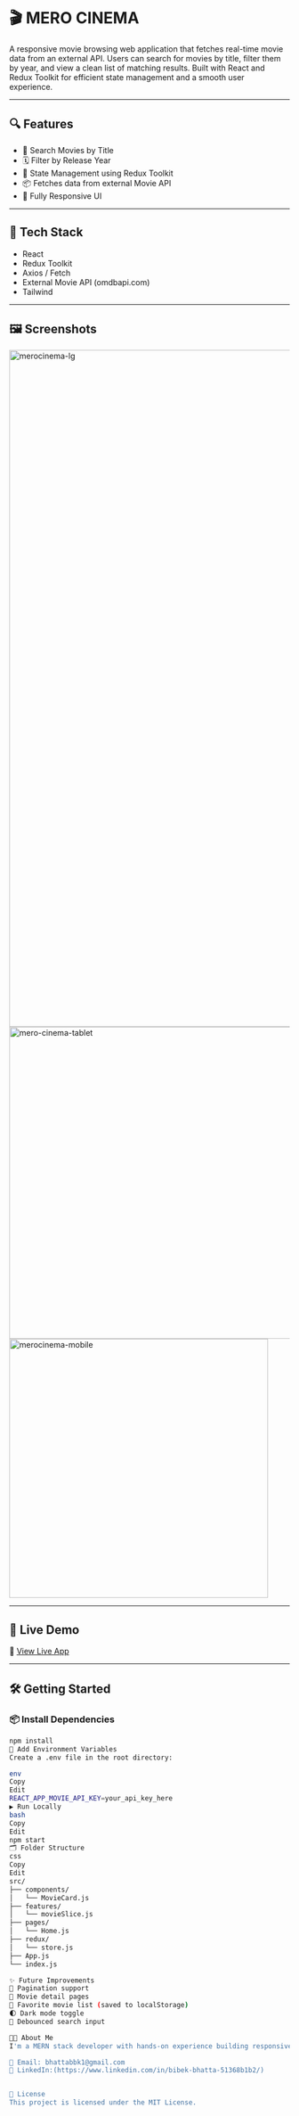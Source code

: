# 🎬 MERO CINEMA

A responsive movie browsing web application that fetches real-time movie data from an external API. Users can search for movies by title, filter them by year, and view a clean list of matching results. Built with React and Redux Toolkit for efficient state management and a smooth user experience.

---

## 🔍 Features

- 🔎 Search Movies by Title
- 🗓️ Filter by Release Year
- 🧠 State Management using Redux Toolkit
- 📦 Fetches data from external Movie API
- 📱 Fully Responsive UI

---

## 🧰 Tech Stack

- React
- Redux Toolkit
- Axios / Fetch
- External Movie API (omdbapi.com)
- Tailwind 

---

## 🖼️ Screenshots

<img width="1215" alt="merocinema-lg" src="https://github.com/user-attachments/assets/f8b61135-ebd1-422d-817d-951003ea946b" />
<img width="560" alt="mero-cinema-tablet" src="https://github.com/user-attachments/assets/f6312589-fbeb-4cff-a622-dbd63dc50711" />
<img width="465" alt="merocinema-mobile" src="https://github.com/user-attachments/assets/29cb43c3-1d28-4259-b18e-94c0755cfc8c" />


---

## 🚀 Live Demo

🔗 [View Live App](https://your-live-demo-link.vercel.app)

---

## 🛠️ Getting Started

### 📦 Install Dependencies

```bash
npm install
🔑 Add Environment Variables
Create a .env file in the root directory:

env
Copy
Edit
REACT_APP_MOVIE_API_KEY=your_api_key_here
▶️ Run Locally
bash
Copy
Edit
npm start
🗂️ Folder Structure
css
Copy
Edit
src/
├── components/
│   └── MovieCard.js
├── features/
│   └── movieSlice.js
├── pages/
│   └── Home.js
├── redux/
│   └── store.js
├── App.js
└── index.js

✨ Future Improvements
🌟 Pagination support
📄 Movie detail pages
💾 Favorite movie list (saved to localStorage)
🌓 Dark mode toggle
🔄 Debounced search input

👨‍💻 About Me
I'm a MERN stack developer with hands-on experience building responsive, real-world web applications using React, Redux, and external APIs. This project demonstrates my ability to work with live data, handle state globally, and deliver clean UI/UX.

📧 Email: bhattabbk1@gmail.com
🔗 LinkedIn:(https://www.linkedin.com/in/bibek-bhatta-51368b1b2/)


📜 License
This project is licensed under the MIT License.
